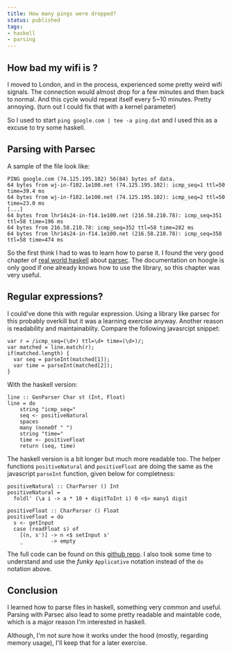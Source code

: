 ```yaml
---
title: How many pings were dropped?
status: published
tags:
- haskell
- parsing
---
```


## How bad my wifi is ?
I moved to London, and in the process, experienced some pretty weird wifi signals. The connection would almost drop for a few minutes and then back to normal. And this cycle would repeat itself every 5~10 minutes. Pretty annoying. (turn out I could fix that with a kernel parameter)

So I used to start `ping google.com | tee -a ping.dat` and I used this as a excuse to try some haskell.

## Parsing with Parsec
A sample of the file look like:

```
PING google.com (74.125.195.102) 56(84) bytes of data.
64 bytes from wj-in-f102.1e100.net (74.125.195.102): icmp_seq=1 ttl=50 time=39.4 ms
64 bytes from wj-in-f102.1e100.net (74.125.195.102): icmp_seq=2 ttl=50 time=23.0 ms
[...]
64 bytes from lhr14s24-in-f14.1e100.net (216.58.210.78): icmp_seq=351 ttl=58 time=196 ms
64 bytes from 216.58.210.78: icmp_seq=352 ttl=58 time=282 ms
64 bytes from lhr14s24-in-f14.1e100.net (216.58.210.78): icmp_seq=358 ttl=58 time=474 ms
```

So the first think I had to was to learn how to parse it. I found the very good chapter of [real world haskell](http://book.realworldhaskell.org/) about [parsec](http://book.realworldhaskell.org/read/using-parsec.html). The documentation on hoogle is only good if one already knows how to use the library, so this chapter was very useful.

## Regular expressions?
I could've done this with regular expression. Using a library like parsec for this probably overkill but it was a learning exercise anyway.
Another reason is readability and maintainablity. Compare the following javasrcipt snippet:
```
var r = /icmp_seq=(\d+) ttl=\d+ time=(\d+)/;
var matched = line.match(r);
if(matched.length) {
  var seq = parseInt(matched[1]);
  var time = parseInt(matched[2]);
}
```

With the haskell version:
```
line :: GenParser Char st (Int, Float)
line = do
	string "icmp_seq="
    seq <- positiveNatural
    spaces
    many (noneOf " ")
    string "time="
    time <- positiveFloat
    return (seq, time)
```


The haskell version is a bit longer but much more readable too. The helper functions `positiveNatural` and `positiveFloat` are doing the same as the javascript `parseInt` function, given below for completness:

```
positiveNatural :: CharParser () Int
positiveNatural =
  foldl' (\a i -> a * 10 + digitToInt i) 0 <$> many1 digit

positiveFloat :: CharParser () Float
positiveFloat = do
  s <- getInput
  case (readFloat s) of
    [(n, s')] -> n <$ setInput s'
    _         -> empty
```

The full code can be found on this [github repo](https://github.com/geekingfrog/learnHaskell/tree/master/droppedPing). I also took some time to understand and use the *funky* `Applicative` notation instead of the `do` notation above.

## Conclusion
I learned how to parse files in haskell, something very common and useful. Parsing with Parsec also lead to some pretty readable and maintable code, which is a major reason I'm interested in haskell.

Although, I'm not sure how it works under the hood (mostly, regarding memory usage), I'll keep that for a later exercise.



